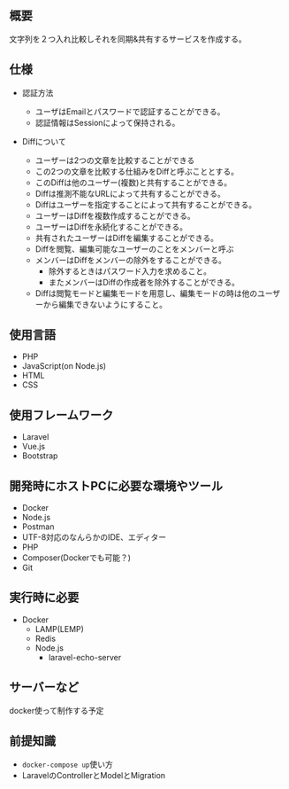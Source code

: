 
## 概要
文字列を２つ入れ比較しそれを同期&共有するサービスを作成する。

## 仕様


- 認証方法
  - ユーザはEmailとパスワードで認証することができる。
  - 認証情報はSessionによって保持される。

- Diffについて
  - ユーザーは2つの文章を比較することができる
  - この2つの文章を比較する仕組みをDiffと呼ぶこととする。
  - このDiffは他のユーザー(複数)と共有することができる。
  - Diffは推測不能なURLによって共有することができる。
  - Diffはユーザーを指定することによって共有することができる。
  - ユーザーはDiffを複数作成することができる。
  - ユーザーはDiffを永続化することができる。
  - 共有されたユーザーはDiffを編集することができる。
  - Diffを閲覧、編集可能なユーザーのことをメンバーと呼ぶ
  - メンバーはDiffをメンバーの除外をすることができる。
    - 除外するときはパスワード入力を求めること。
    - またメンバーはDiffの作成者を除外することができる。
  - Diffは閲覧モードと編集モードを用意し、編集モードの時は他のユーザーから編集できないようにすること。
   


## 使用言語
- PHP
- JavaScript(on Node.js)
- HTML
- CSS

## 使用フレームワーク
- Laravel
- Vue.js
- Bootstrap


## 開発時にホストPCに必要な環境やツール
- Docker
- Node.js
- Postman
- UTF-8対応のなんらかのIDE、エディター
- PHP
- Composer(Dockerでも可能？)
- Git

## 実行時に必要
- Docker
  - LAMP(LEMP)
  - Redis
  - Node.js
    - laravel-echo-server




## サーバーなど
docker使って制作する予定

## 前提知識
- `docker-compose up`使い方
- LaravelのControllerとModelとMigration




